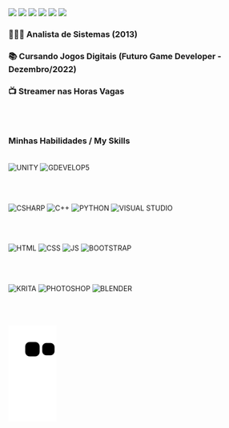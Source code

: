<div> 
  <a href="https://www.linkedin.com/in/guilherme-mendes-79a72426/" target="_blank"><img src="https://img.shields.io/badge/-LinkedIn-%230077B5?style=for-the-badge&logo=linkedin&logoColor=white" target="_blank"></a>
  <a href="https://www.twitch.tv/panickgamer" target="_blank"><img src="https://img.shields.io/badge/Twitch-9146FF?style=for-the-badge&logo=twitch&logoColor=white" target="_blank"></a>
  <a href="https://www.instagram.com/guilhermendes87/" target="_blank"><img src="https://img.shields.io/badge/-Instagram-%23E4405F?style=for-the-badge&logo=instagram&logoColor=white" target="_blank"></a>
  <a href="https://www.youtube.com/channel/UC4YXeE3c5f-umKACb9nIs0w" target="_blank"><img src="https://img.shields.io/badge/YouTube-FF0000?style=for-the-badge&logo=youtube&logoColor=white" target="_blank"></a>
  <a href="https://guilhermendes87.itch.io/" target="_blank"><img src="https://img.shields.io/badge/Itch.io-FA5C5C?style=for-the-badge&logo=itchdotio&logoColor=white" target="_blank"></a>
  <a href="https://discord.gg/DdNF4Sdh" target="_blank"><img src="https://img.shields.io/badge/Discord-5865F2?style=for-the-badge&logo=discord&logoColor=white" target="_blank"></a>
  
  
### 👨🏾‍🎓 Analista de Sistemas (2013)
### 📚 Cursando Jogos Digitais (Futuro Game Developer - Dezembro/2022)
### 📺 Streamer nas Horas Vagas

</div><br><br>

### Minhas Habilidades / My Skills 
<div style="display: inline_block"><br>
    
   
  <img align="center" alt="UNITY" src="https://img.shields.io/badge/Unity-100000?style=for-the-badge&logo=unity&logoColor=white">
  <img align="center" alt="GDEVELOP5" height="28" width="87" src="https://upload.wikimedia.org/wikipedia/commons/d/d2/Logo_GDevelop5.png">
  
  <br><br> 
  
  <img align="center" alt="CSHARP" src="https://img.shields.io/badge/C%23-239120?style=for-the-badge&logo=c-sharp&logoColor=white">
  <img align="center" alt="C++" src="https://img.shields.io/badge/C%2B%2B-00599C?style=for-the-badge&logo=c%2B%2B&logoColor=white">
  <img align="center" alt="PYTHON" src="https://img.shields.io/badge/Python-FFD43B?style=for-the-badge&logo=python&logoColor=blue">
  <img align="center" alt="VISUAL STUDIO" src="https://img.shields.io/badge/Visual_Studio-5C2D91?style=for-the-badge&logo=visual%20studio&logoColor=white">
  
  <br><br> 
    
  <img align="center" alt="HTML" src="https://img.shields.io/badge/HTML5-E34F26?style=for-the-badge&logo=html5&logoColor=white">
  <img align="center" alt="CSS" src="https://img.shields.io/badge/CSS3-1572B6?style=for-the-badge&logo=css3&logoColor=white">
  <img align="center" alt="JS" src="https://img.shields.io/badge/JavaScript-323330?style=for-the-badge&logo=javascript&logoColor=F7DF1E">
  <img align="center" alt="BOOTSTRAP" src="https://img.shields.io/badge/Bootstrap-563D7C?style=for-the-badge&logo=bootstrap&logoColor=white">
  
  
  <br><br> 
  
  <img align="center" alt="KRITA" src="https://img.shields.io/badge/Krita-203759?style=for-the-badge&logo=krita&logoColor=EEF37B">
  <img align="center" alt="PHOTOSHOP" src="https://img.shields.io/badge/Adobe%20Photoshop-31A8FF?style=for-the-badge&logo=Adobe%20Photoshop&logoColor=black">
  <img align="center" alt="BLENDER" src="https://img.shields.io/badge/blender-%23F5792A.svg?style=for-the-badge&logo=blender&logoColor=white">
  
<br><br>  
  ![Snake animation](https://github.com/guilhermendes87/guilhermendes87/blob/output/github-contribution-grid-snake.svg)
 
</div>
